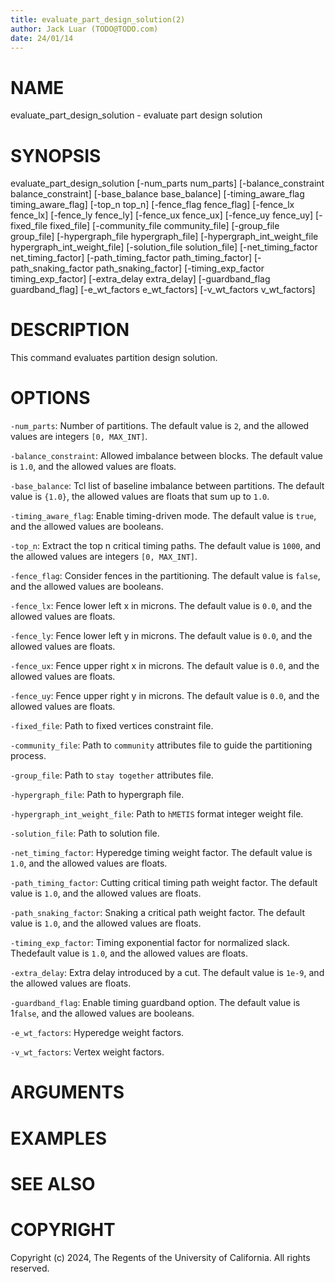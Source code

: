 ```yaml
---
title: evaluate_part_design_solution(2)
author: Jack Luar (TODO@TODO.com)
date: 24/01/14
---
```


# NAME

evaluate_part_design_solution - evaluate part design solution

# SYNOPSIS

evaluate_part_design_solution
    [-num_parts num_parts]
    [-balance_constraint balance_constraint]
    [-base_balance base_balance]
    [-timing_aware_flag timing_aware_flag]
    [-top_n top_n]
    [-fence_flag fence_flag]
    [-fence_lx fence_lx]
    [-fence_ly fence_ly]
    [-fence_ux fence_ux]
    [-fence_uy fence_uy]
    [-fixed_file fixed_file]
    [-community_file community_file]
    [-group_file group_file]
    [-hypergraph_file hypergraph_file]
    [-hypergraph_int_weight_file hypergraph_int_weight_file]
    [-solution_file solution_file]
    [-net_timing_factor net_timing_factor]
    [-path_timing_factor path_timing_factor]
    [-path_snaking_factor path_snaking_factor]
    [-timing_exp_factor timing_exp_factor]
    [-extra_delay extra_delay]
    [-guardband_flag guardband_flag]
    [-e_wt_factors e_wt_factors]
    [-v_wt_factors v_wt_factors]


# DESCRIPTION

This command evaluates partition design solution.

# OPTIONS

`-num_parts`:  Number of partitions. The default value is `2`, and the allowed values are integers `[0, MAX_INT]`.

`-balance_constraint`:  Allowed imbalance between blocks. The default value is `1.0`, and the allowed values are floats.

`-base_balance`:  Tcl list of baseline imbalance between partitions. The default value is `{1.0}`, the allowed values are floats that sum up to `1.0`.

`-timing_aware_flag`:  Enable timing-driven mode. The default value is `true`, and the allowed values are booleans.

`-top_n`:  Extract the top n critical timing paths. The default value is `1000`, and the allowed values are integers `[0, MAX_INT]`.

`-fence_flag`:  Consider fences in the partitioning. The default value is `false`, and the allowed values are booleans.

`-fence_lx`:  Fence lower left x in microns. The default value is `0.0`, and the allowed values are floats.

`-fence_ly`:  Fence lower left y in microns. The default value is `0.0`, and the allowed values are floats.

`-fence_ux`:  Fence upper right x in microns. The default value is `0.0`, and the allowed values are floats.

`-fence_uy`:  Fence upper right y in microns. The default value is `0.0`, and the allowed values are floats.

`-fixed_file`:  Path to fixed vertices constraint file.

`-community_file`:  Path to `community` attributes file to guide the partitioning process.

`-group_file`:  Path to `stay together` attributes file.

`-hypergraph_file`:  Path to hypergraph file.

`-hypergraph_int_weight_file`:  Path to `hMETIS` format integer weight file.

`-solution_file`:  Path to solution file.

`-net_timing_factor`:  Hyperedge timing weight factor. The default value is `1.0`, and the allowed values are floats.

`-path_timing_factor`:  Cutting critical timing path weight factor. The default value is `1.0`, and the allowed values are floats.

`-path_snaking_factor`:  Snaking a critical path weight factor. The default value is `1.0`, and the allowed values are floats.

`-timing_exp_factor`:  Timing exponential factor for normalized slack. Thedefault value is `1.0`, and the allowed values are floats.

`-extra_delay`:  Extra delay introduced by a cut. The default value is `1e-9`, and the allowed values are floats.

`-guardband_flag`:  Enable timing guardband option. The default value is 1`false`, and the allowed values are booleans.

`-e_wt_factors`:  Hyperedge weight factors.

`-v_wt_factors`:  Vertex weight factors.

# ARGUMENTS

# EXAMPLES

# SEE ALSO

# COPYRIGHT

Copyright (c) 2024, The Regents of the University of California. All rights reserved.
